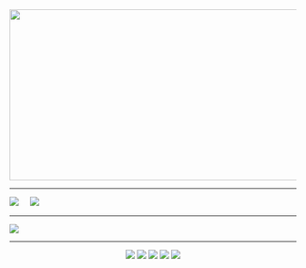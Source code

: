 <picture>
    <source media="(prefers-color-scheme: light)" srcset="https://giffiles.alphacoders.com/105/105186.gif" width="1050" height="300"/>
    <img src="https://giffiles.alphacoders.com/105/105186.gif" width="1050" height="300"/>
</picture>
<br><hr>
<!-- https://giffiles.alphacoders.com/105/105186.gif -->
<div>
    <picture>
      <source media="(prefers-color-scheme: light)" srcset="https://github-readme-stats.vercel.app/api?username=tushargautam3112&card_width=225px&show_icons=true&theme=swift&rank_icon=github&text_bold=false"/>
      <img src="https://github-readme-stats.vercel.app/api?username=tushargautam3112&card_width=225&show_icons=true&theme=holi&rank_icon=github" />
  </picture>
    &nbsp;  &nbsp;
  <picture>
      <source media="(prefers-color-scheme: light)" srcset="https://streak-stats.demolab.com?user=tushargautam3112&theme=swift&card_width=355" />
      <img src="https://streak-stats.demolab.com?user=tushargautam3112&theme=holi-theme&card_width=355" />
  </picture> 
  
</div>
<hr>
<picture>
    <source media="(prefers-color-scheme: light)" srcset="https://github-profile-trophy.vercel.app/?username=tushargautam3112&theme=flat&no-frame=true"/>
    <img src="https://github-profile-trophy.vercel.app/?username=tushargautam3112&theme=juicyfresh&rank=S,A,B,C&no-frame=true"/>
</picture>
<hr>
<p align="center">
  <img src="https://img.shields.io/badge/LinkedIn-0077B5?style=for-the-badge&logo=linkedin">
  <img src="https://img.shields.io/badge/-LeetCode-FFA116?style=for-the-badge&logo=LeetCode&logoColor=white">
  <img src="https://img.shields.io/badge/Portfolio-255E63?style=for-the-badge&logo=About.me&logoColor=white">
  <img src="https://img.shields.io/badge/Threads-000000?style=for-the-badge&logo=Threads&logoColor=white">
  <img src="https://img.shields.io/badge/X-000000?style=for-the-badge&logo=x&logoColor=white">
</p>
